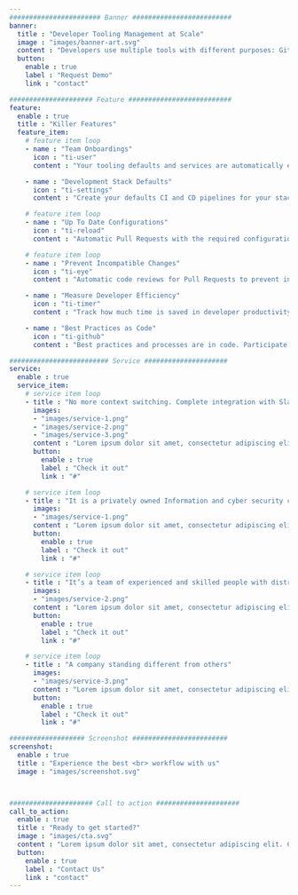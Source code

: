 ```yaml
---
####################### Banner #########################
banner:
  title : "Developer Tooling Management at Scale"
  image : "images/banner-art.svg"
  content : "Developers use multiple tools with different purposes: GitHub, JIRA, Slack, Spring Boot, Kubernetes, Travis, Spinnaker, AWS Cloud Formation, Google Cloud, Ansible, Docker Compose, Open Shift, etc.. It is very hard to implement best practices and measure their impact in large organizations. Counterflow is a service to define processes and measure its impact across all your development teams"
  button:
    enable : true
    label : "Request Demo"
    link : "contact"

##################### Feature ##########################
feature:
  enable : true
  title : "Killer Features"
  feature_item:
    # feature item loop
    - name : "Team Onboardings"
      icon : "ti-user"
      content : "Your tooling defaults and services are automatically enabled for new contributors and teams. Connect Slack, GitHub, JIRA for new teams or contributors without effort"

    - name : "Development Stack Defaults"
      icon : "ti-settings"
      content : "Create your defaults CI and CD pipelines for your stack and automatically enable them for new repositories"

    # feature item loop
    - name : "Up To Date Configurations"
      icon : "ti-reload"
      content : "Automatic Pull Requests with the required configuration file changes to all your repositories whenever your best practices change"

    # feature item loop
    - name : "Prevent Incompatible Changes"
      icon : "ti-eye"
      content : "Automatic code reviews for Pull Requests to prevent incompatible changes with the applied configuration templates"

    - name : "Measure Developer Efficiency"
      icon : "ti-timer"
      content : "Track how much time is saved in developer productivity for tooling changes"

    - name : "Best Practices as Code"
      icon : "ti-github"
      content : "Best practices and processes are in code. Participate and suggest changes through Pull Request"

######################### Service #####################
service:
  enable : true
  service_item:
    # service item loop
    - title : "No more context switching. Complete integration with Slack and GitHub."
      images:
      - "images/service-1.png"
      - "images/service-2.png"
      - "images/service-3.png"
      content : "Lorem ipsum dolor sit amet, consectetur adipiscing elit. Consequat tristique eget amet, tempus eu at consecttur. Leo facilisi nunc viverra tellus. Ac laoreet sit vel consquat. consectetur adipiscing elit. Consequat tristique eget amet, tempus eu at consecttur. Leo facilisi nunc viverra tellus. Ac laoreet sit vel consquat."
      button:
        enable : true
        label : "Check it out"
        link : "#"

    # service item loop
    - title : "It is a privately owned Information and cyber security company"
      images:
      - "images/service-1.png"
      content : "Lorem ipsum dolor sit amet, consectetur adipiscing elit. Consequat tristique eget amet, tempus eu at consecttur. Leo facilisi nunc viverra tellus. Ac laoreet sit vel consquat. consectetur adipiscing elit. Consequat tristique eget amet, tempus eu at consecttur. Leo facilisi nunc viverra tellus. Ac laoreet sit vel consquat."
      button:
        enable : true
        label : "Check it out"
        link : "#"

    # service item loop
    - title : "It’s a team of experienced and skilled people with distributions"
      images:
      - "images/service-2.png"
      content : "Lorem ipsum dolor sit amet, consectetur adipiscing elit. Consequat tristique eget amet, tempus eu at consecttur. Leo facilisi nunc viverra tellus. Ac laoreet sit vel consquat. consectetur adipiscing elit. Consequat tristique eget amet, tempus eu at consecttur. Leo facilisi nunc viverra tellus. Ac laoreet sit vel consquat."
      button:
        enable : true
        label : "Check it out"
        link : "#"

    # service item loop
    - title : "A company standing different from others"
      images:
      - "images/service-3.png"
      content : "Lorem ipsum dolor sit amet, consectetur adipiscing elit. Consequat tristique eget amet, tempus eu at consecttur. Leo facilisi nunc viverra tellus. Ac laoreet sit vel consquat. consectetur adipiscing elit. Consequat tristique eget amet, tempus eu at consecttur. Leo facilisi nunc viverra tellus. Ac laoreet sit vel consquat."
      button:
        enable : true
        label : "Check it out"
        link : "#"

################### Screenshot ########################
screenshot:
  enable : true
  title : "Experience the best <br> workflow with us"
  image : "images/screenshot.svg"



##################### Call to action #####################
call_to_action:
  enable : true
  title : "Ready to get started?"
  image : "images/cta.svg"
  content : "Lorem ipsum dolor sit amet, consectetur adipiscing elit. Consequat tristique eget amet, tempus eu at consecttur."
  button:
    enable : true
    label : "Contact Us"
    link : "contact"
---
```

